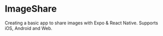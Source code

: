 # ImageShare
Creating a basic app to share images with Expo & React Native. Supports iOS, Android and Web.
